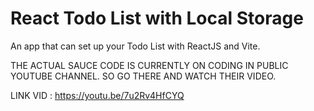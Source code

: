 # React Todo List with Local Storage

An app that can set up your Todo List with ReactJS and Vite.

THE ACTUAL SAUCE CODE IS CURRENTLY ON CODING IN PUBLIC YOUTUBE CHANNEL. SO GO THERE AND WATCH THEIR VIDEO.

LINK VID : https://youtu.be/7u2Rv4HfCYQ
